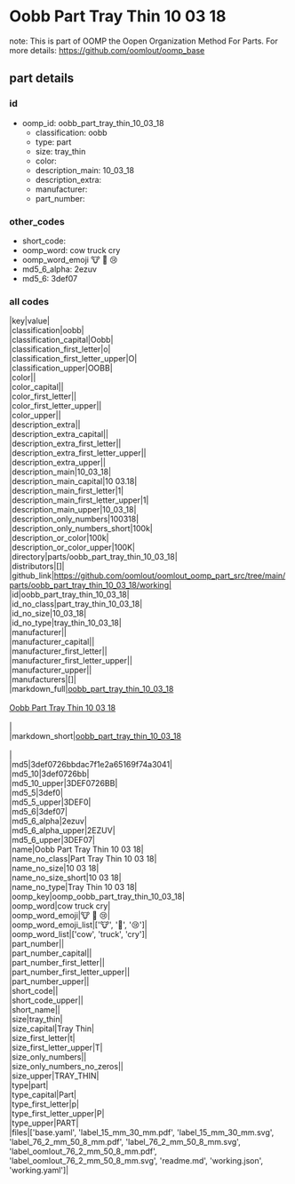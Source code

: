 # Oobb Part Tray Thin 10 03 18  

note: This is part of OOMP the Oopen Organization Method For Parts. For more details: https://github.com/oomlout/oomp_base

##  part details





### id
* oomp_id: oobb_part_tray_thin_10_03_18
  * classification: oobb
  * type: part
  * size: tray_thin
  * color: 
  * description_main: 10_03_18
  * description_extra: 
  * manufacturer: 
  * part_number: 

### other_codes
* short_code: 
* oomp_word: cow truck cry
* oomp_word_emoji :cow: :truck: :cry:
* md5_6_alpha: 2ezuv
* md5_6: 3def07

### all codes 
|key|value|  
|classification|oobb|  
|classification_capital|Oobb|  
|classification_first_letter|o|  
|classification_first_letter_upper|O|  
|classification_upper|OOBB|  
|color||  
|color_capital||  
|color_first_letter||  
|color_first_letter_upper||  
|color_upper||  
|description_extra||  
|description_extra_capital||  
|description_extra_first_letter||  
|description_extra_first_letter_upper||  
|description_extra_upper||  
|description_main|10_03_18|  
|description_main_capital|10 03.18|  
|description_main_first_letter|1|  
|description_main_first_letter_upper|1|  
|description_main_upper|10_03_18|  
|description_only_numbers|100318|  
|description_only_numbers_short|100k|  
|description_or_color|100k|  
|description_or_color_upper|100K|  
|directory|parts/oobb_part_tray_thin_10_03_18|  
|distributors|[]|  
|github_link|https://github.com/oomlout/oomlout_oomp_part_src/tree/main/parts/oobb_part_tray_thin_10_03_18/working|  
|id|oobb_part_tray_thin_10_03_18|  
|id_no_class|part_tray_thin_10_03_18|  
|id_no_size|10_03_18|  
|id_no_type|tray_thin_10_03_18|  
|manufacturer||  
|manufacturer_capital||  
|manufacturer_first_letter||  
|manufacturer_first_letter_upper||  
|manufacturer_upper||  
|manufacturers|[]|  
|markdown_full|[oobb_part_tray_thin_10_03_18](https://github.com/oomlout/oomlout_oomp_part_src/tree/main/parts/oobb_part_tray_thin_10_03_18/working)<br>[](https://github.com/oomlout/oomlout_oomp_part_src/tree/main/parts/oobb_part_tray_thin_10_03_18/working)<br>[Oobb Part Tray Thin 10 03 18](https://github.com/oomlout/oomlout_oomp_part_src/tree/main/parts/oobb_part_tray_thin_10_03_18/working)<br><br>|  
|markdown_short|[oobb_part_tray_thin_10_03_18](https://github.com/oomlout/oomlout_oomp_part_src/tree/main/parts/oobb_part_tray_thin_10_03_18/working)<br><br>|  
|md5|3def0726bbdac7f1e2a65169f74a3041|  
|md5_10|3def0726bb|  
|md5_10_upper|3DEF0726BB|  
|md5_5|3def0|  
|md5_5_upper|3DEF0|  
|md5_6|3def07|  
|md5_6_alpha|2ezuv|  
|md5_6_alpha_upper|2EZUV|  
|md5_6_upper|3DEF07|  
|name|Oobb Part Tray Thin 10 03 18|  
|name_no_class|Part Tray Thin 10 03 18|  
|name_no_size|10 03 18|  
|name_no_size_short|10 03 18|  
|name_no_type|Tray Thin 10 03 18|  
|oomp_key|oomp_oobb_part_tray_thin_10_03_18|  
|oomp_word|cow truck cry|  
|oomp_word_emoji|:cow: :truck: :cry:|  
|oomp_word_emoji_list|[':cow:', ':truck:', ':cry:']|  
|oomp_word_list|['cow', 'truck', 'cry']|  
|part_number||  
|part_number_capital||  
|part_number_first_letter||  
|part_number_first_letter_upper||  
|part_number_upper||  
|short_code||  
|short_code_upper||  
|short_name||  
|size|tray_thin|  
|size_capital|Tray Thin|  
|size_first_letter|t|  
|size_first_letter_upper|T|  
|size_only_numbers||  
|size_only_numbers_no_zeros||  
|size_upper|TRAY_THIN|  
|type|part|  
|type_capital|Part|  
|type_first_letter|p|  
|type_first_letter_upper|P|  
|type_upper|PART|  
|files|['base.yaml', 'label_15_mm_30_mm.pdf', 'label_15_mm_30_mm.svg', 'label_76_2_mm_50_8_mm.pdf', 'label_76_2_mm_50_8_mm.svg', 'label_oomlout_76_2_mm_50_8_mm.pdf', 'label_oomlout_76_2_mm_50_8_mm.svg', 'readme.md', 'working.json', 'working.yaml']|  
